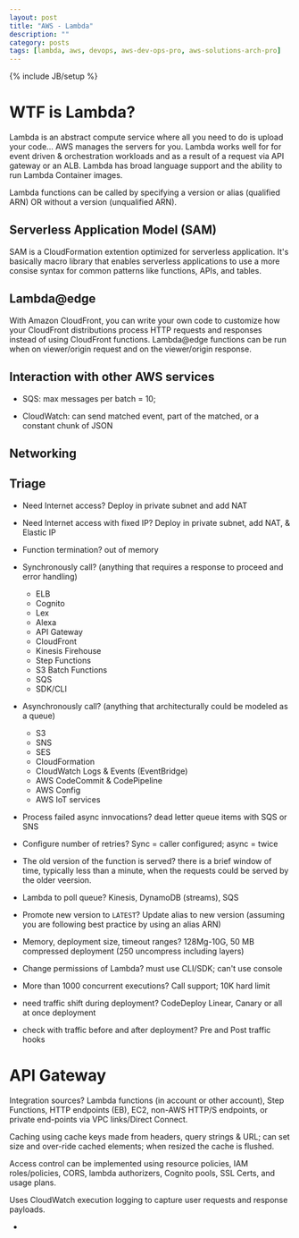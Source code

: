 ```yaml
---
layout: post
title: "AWS - Lambda"
description: ""
category: posts
tags: [lambda, aws, devops, aws-dev-ops-pro, aws-solutions-arch-pro]
---
```

{% include JB/setup %}

# WTF is Lambda?

Lambda is an abstract compute service where all you need to do is upload your code... AWS manages the servers for you. Lambda works well for for event driven &amp; orchestration workloads and as a result of a request via API gateway or an ALB. Lambda has broad language support and the ability to run Lambda Container images.

Lambda functions can be called by specifying a version or alias (qualified ARN) OR without a version (unqualified ARN).

## Serverless Application Model (SAM)

SAM is a CloudFormation extention optimized for serverless application. It's basically macro library that enables serverless applications to use a more consise syntax for common patterns like functions, APIs, and tables.

## Lambda@edge
With Amazon CloudFront, you can write your own code to customize how your CloudFront distributions process HTTP requests and responses instead of using CloudFront functions. Lambda@edge functions can be run when on viewer/origin request and on the viewer/origin response.

## Interaction with other AWS services

- SQS: max messages per batch = 10; 

- CloudWatch: can send matched event, part of the matched, or a constant chunk of JSON

## Networking


## Triage

- Need Internet access? Deploy in private subnet and add NAT 

- Need Internet access with fixed IP? Deploy in private subnet, add NAT, &amp; Elastic IP

- Function termination? out of memory

- Synchronously call? (anything that requires a response to proceed and error handling)
    * ELB
    * Cognito
    * Lex
    * Alexa
    * API Gateway
    * CloudFront
    * Kinesis Firehouse
    * Step Functions
    * S3 Batch Functions
    * SQS
    * SDK/CLI

- Asynchronously call? (anything that architecturally could be modeled as a queue)
   * S3
   * SNS
   * SES
   * CloudFormation
   * CloudWatch Logs & Events (EventBridge)
   * AWS CodeCommit & CodePipeline
   * AWS Config
   * AWS IoT services 

- Process failed async innvocations? dead letter queue items with SQS or SNS

- Configure number of retries? Sync = caller configured; async = twice

- The old version of the function is served? there is a brief window of time, typically less than a minute, when the requests could be served by the older veersion.

- Lambda to poll queue? Kinesis, DynamoDB (streams), SQS

- Promote new version to `LATEST`? Update alias to new version (assuming you are following best practice by using an alias ARN)
 
- Memory, deployment size, timeout ranges? 128Mg-10G, 50 MB compressed deployment (250 uncompress including layers)

- Change permissions of Lambda? must use CLI/SDK; can't use console

- More than 1000 concurrent executions? Call support; 10K hard limit

- need traffic shift during deployment? CodeDeploy Linear, Canary or all at once deployment

- check with traffic before and after deployment? Pre and Post traffic hooks

# API Gateway

Integration sources? Lambda functions (in account or other account), Step Functions, HTTP endpoints (EB), EC2, non-AWS HTTP/S endpoints, or private end-points via VPC links/Direct Connect. 

Caching using cache keys made from headers, query strings & URL; can set size and over-ride cached elements; when resized the cache is flushed.

Access control can be implemented using resource policies, IAM roles/policies, CORS, lambda authorizers, Cognito pools, SSL Certs, and usage plans.

Uses CloudWatch execution logging to capture user requests and response payloads.

- 